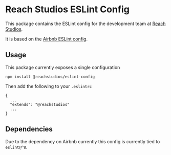 # Reach Studios ESLint Config

This package contains the ESLint config for the development team at [Reach Studios](https://reachstudios.co.uk/).

It is based on the [Airbnb ESLint config](https://www.npmjs.com/package/eslint-config-airbnb).

## Usage

This package currently exposes a single configuration

```
npm install @reachstudios/eslint-config
```

Then add the following to your `.eslintrc`

```
{
  ...
  "extends": "@reachstudios" 
  ...
}
```

## Dependencies

Due to the dependency on Airbnb currently this config is currently tied to `eslint@^8`.

